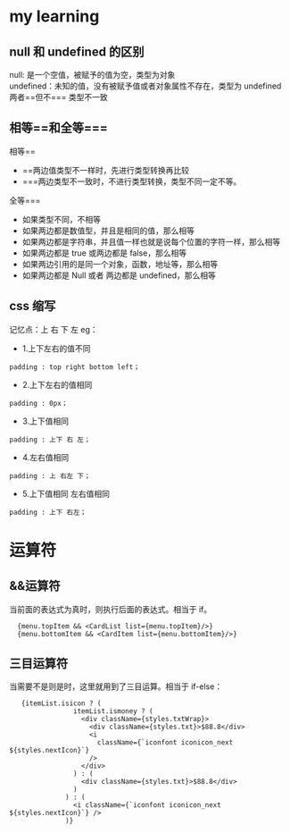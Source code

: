 # my learning

## null 和 undefined 的区别

null: 是一个空值，被赋予的值为空，类型为对象  
undefined：未知的值，没有被赋予值或者对象属性不存在，类型为 undefined  
两者==但不=== 类型不一致

## 相等==和全等===

相等==

- ==两边值类型不一样时，先进行类型转换再比较
- ===两边类型不一致时，不进行类型转换，类型不同一定不等。

全等===

- 如果类型不同，不相等
- 如果两边都是数值型，并且是相同的值，那么相等
- 如果两边都是字符串，并且值一样也就是说每个位置的字符一样，那么相等
- 如果两边都是 true 或两边都是 false，那么相等
- 如果两边引用的是同一个对象，函数，地址等，那么相等
- 如果两边都是 Null 或者 两边都是 undefined，那么相等

## css 缩写

记忆点：上 右 下 左
eg：

- 1.上下左右的值不同

```
padding : top right bottom left；
```

- 2.上下左右的值相同

```
padding : 0px；
```

- 3.上下值相同

```
padding : 上下 右 左；
```

- 4.左右值相同

```
padding : 上 右左 下；
```

- 5.上下值相同 左右值相同

```
padding : 上下 右左；
```

# 运算符

## &&运算符

当前面的表达式为真时，则执行后面的表达式。相当于 if。

```
  {menu.topItem && <CardList list={menu.topItem}/>}
  {menu.bottomItem && <CardItem list={menu.bottomItem}/>}
```

## 三目运算符

当需要不是则是时，这里就用到了三目运算。相当于 if-else：

```
   {itemList.isicon ? (
                itemList.ismoney ? (
                  <div className={styles.txtWrap}>
                    <div className={styles.txt}>$88.8</div>
                    <i
                      className={`iconfont iconicon_next ${styles.nextIcon}`}
                    />
                  </div>
                ) : (
                  <div className={styles.txt}>$88.8</div>
                )
              ) : (
                <i className={`iconfont iconicon_next ${styles.nextIcon}`} />
              )}
```
